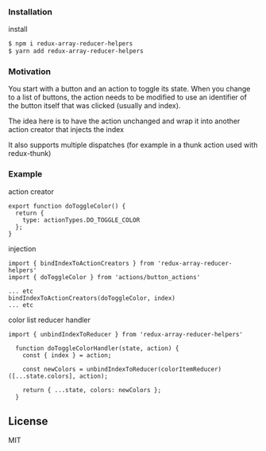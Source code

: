 ### Installation

install 

```sh
$ npm i redux-array-reducer-helpers 
$ yarn add redux-array-reducer-helpers
```

### Motivation

You start with a button and an action to toggle its state.
When you change to a list of buttons, the action needs to be modified to use an identifier of the button itself that was clicked (usually and index).

The idea here is to have the action unchanged and wrap it into another action creator that injects the index

It also supports multiple dispatches (for example in a thunk action used with redux-thunk)

### Example

action creator
```
export function doToggleColor() {
  return {
    type: actionTypes.DO_TOGGLE_COLOR
  };
}
```

injection
```
import { bindIndexToActionCreators } from 'redux-array-reducer-helpers'
import { doToggleColor } from 'actions/button_actions'

... etc
bindIndexToActionCreators(doToggleColor, index)
... etc

```

color list reducer handler
```
import { unbindIndexToReducer } from 'redux-array-reducer-helpers'

  function doToggleColorHandler(state, action) {
    const { index } = action;

    const newColors = unbindIndexToReducer(colorItemReducer)([...state.colors], action);

    return { ...state, colors: newColors };
  }

```

License
----

MIT